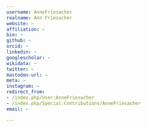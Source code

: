 ```yaml
---
username: AnneFriesacher
realname: Ann Friesacher
website: ~
affiliation: ~
bio: ~
github: ~
orcid: ~
linkedin: ~
googlescholar: ~
wikidata: ~
twitter: ~
mastodon-url: ~
meta: ~
instagram: ~
redirect_from:
- /index.php/User:AnneFriesacher
- /index.php/Special:Contributions/AnneFriesacher
email: ~

---
```

